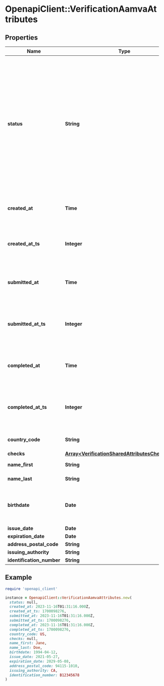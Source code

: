 # OpenapiClient::VerificationAamvaAttributes

## Properties

| Name | Type | Description | Notes |
| ---- | ---- | ----------- | ----- |
| **status** | **String** | The status of the verification  Possible values: - initiated - submitted - passed - failed - requires_retry - canceled - confirmed  Do not assume this is a static enumeration; Persona may add new values in the future without a versioned update. | [optional] |
| **created_at** | **Time** | The time the verification was created in ISO 8601 format | [optional] |
| **created_at_ts** | **Integer** | The time the verification was created in Unix timestamp format | [optional] |
| **submitted_at** | **Time** | The time the verification was submitted in ISO 8601 format | [optional] |
| **submitted_at_ts** | **Integer** | The time the verification was submitted in Unix timestamp format | [optional] |
| **completed_at** | **Time** | The time the verification was completed in ISO 8601 format | [optional] |
| **completed_at_ts** | **Integer** | The time the verification was completed in Unix timestamp format | [optional] |
| **country_code** | **String** | ISO 3166-1 alpha 2 country code. | [optional] |
| **checks** | [**Array&lt;VerificationSharedAttributesChecksInner&gt;**](VerificationSharedAttributesChecksInner.md) |  | [optional] |
| **name_first** | **String** | Given or first name. | [optional] |
| **name_last** | **String** | Family or last name. | [optional] |
| **birthdate** | **Date** | Birthdate, must be in the format \&quot;YYYY-MM-DD\&quot;. | [optional] |
| **issue_date** | **Date** |  | [optional] |
| **expiration_date** | **Date** |  | [optional] |
| **address_postal_code** | **String** |  | [optional] |
| **issuing_authority** | **String** |  | [optional] |
| **identification_number** | **String** |  | [optional] |

## Example

```ruby
require 'openapi_client'

instance = OpenapiClient::VerificationAamvaAttributes.new(
  status: null,
  created_at: 2023-11-16T01:31:16.000Z,
  created_at_ts: 1700098276,
  submitted_at: 2023-11-16T01:31:16.000Z,
  submitted_at_ts: 1700098276,
  completed_at: 2023-11-16T01:31:16.000Z,
  completed_at_ts: 1700098276,
  country_code: US,
  checks: null,
  name_first: Jane,
  name_last: Doe,
  birthdate: 1994-04-12,
  issue_date: 2021-05-27,
  expiration_date: 2029-05-08,
  address_postal_code: 94115-1010,
  issuing_authority: CA,
  identification_number: B12345678
)
```

